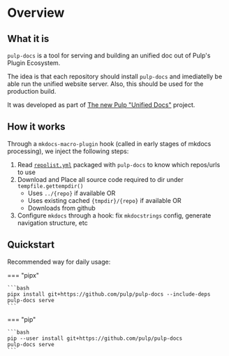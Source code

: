 # Overview

## What it is

`pulp-docs` is a tool for serving and building an unified doc out of Pulp's Plugin Ecosystem.

The idea is that each repository should install `pulp-docs` and imediatelly be able run the unified website server.
Also, this should be used for the production build.

It was developed as part of [The new Pulp "Unified Docs"](https://hackmd.io/eE3kG8qhT9eohRYbtooNww?view) project.

## How it works

Through a `mkdocs-macro-plugin` hook (called in early stages of mkdocs processing), we inject the following steps:

1. Read [`repolist.yml`](https://github.com/pulp/pulp-docs/blob/main/src/pulp_docs/data/repolist.yml) packaged with `pulp-docs` to know which repos/urls to use
1. Download and Place all source code required to dir under `tempfile.gettempdir()`
    - Uses `../{repo}` if available OR
    - Uses existing cached `{tmpdir}/{repo}` if available OR
    - Downloads from github
1. Configure `mkdocs` through a hook: fix `mkdocstrings` config, generate navigation structure, etc

## Quickstart

Recommended way for daily usage:

=== "pipx"

    ```bash
    pipx install git+https://github.com/pulp/pulp-docs --include-deps
    pulp-docs serve
    ```

=== "pip"

    ```bash
    pip --user install git+https://github.com/pulp/pulp-docs
    pulp-docs serve
    ```
